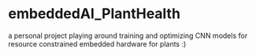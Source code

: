 # embeddedAI_PlantHealth
a personal project playing around training and optimizing CNN models for resource constrained embedded hardware for plants :)
